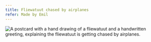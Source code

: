 ```yaml
---
title: Fliewatuut chased by airplanes
refer: Made by Emil
---
```

![A postcard with a hand drawing of a fliewatuut and a handwritten greeting, explaining the fliewatuut is getting chased by airplanes.](/img/emil-drawing/fliewatuut-chased-by-airplanes.jpg)
